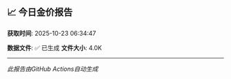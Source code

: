 ## 📈 今日金价报告

**获取时间**: 2025-10-23 06:34:47

**数据文件**: ✅ 已生成
**文件大小**: 4.0K

---
*此报告由GitHub Actions自动生成*

